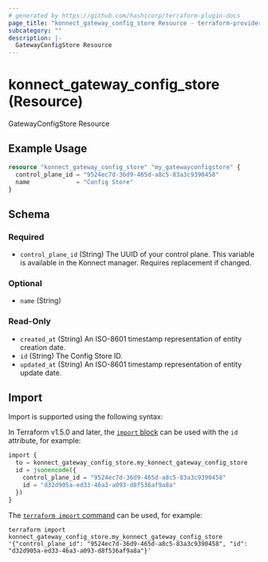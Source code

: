 ```yaml
---
# generated by https://github.com/hashicorp/terraform-plugin-docs
page_title: "konnect_gateway_config_store Resource - terraform-provider-konnect"
subcategory: ""
description: |-
  GatewayConfigStore Resource
---
```


# konnect_gateway_config_store (Resource)

GatewayConfigStore Resource

## Example Usage

```terraform
resource "konnect_gateway_config_store" "my_gatewayconfigstore" {
  control_plane_id = "9524ec7d-36d9-465d-a8c5-83a3c9390458"
  name             = "Config Store"
}
```

<!-- schema generated by tfplugindocs -->
## Schema

### Required

- `control_plane_id` (String) The UUID of your control plane. This variable is available in the Konnect manager. Requires replacement if changed.

### Optional

- `name` (String)

### Read-Only

- `created_at` (String) An ISO-8601 timestamp representation of entity creation date.
- `id` (String) The Config Store ID.
- `updated_at` (String) An ISO-8601 timestamp representation of entity update date.

## Import

Import is supported using the following syntax:

In Terraform v1.5.0 and later, the [`import` block](https://developer.hashicorp.com/terraform/language/import) can be used with the `id` attribute, for example:

```terraform
import {
  to = konnect_gateway_config_store.my_konnect_gateway_config_store
  id = jsonencode({
    control_plane_id = "9524ec7d-36d9-465d-a8c5-83a3c9390458"
    id = "d32d905a-ed33-46a3-a093-d8f536af9a8a"
  })
}
```

The [`terraform import` command](https://developer.hashicorp.com/terraform/cli/commands/import) can be used, for example:

```shell
terraform import konnect_gateway_config_store.my_konnect_gateway_config_store '{"control_plane_id": "9524ec7d-36d9-465d-a8c5-83a3c9390458", "id": "d32d905a-ed33-46a3-a093-d8f536af9a8a"}'
```
